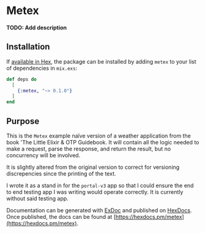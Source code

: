 # Metex

**TODO: Add description**

## Installation

If [available in Hex](https://hex.pm/docs/publish), the package can be installed
by adding `metex` to your list of dependencies in `mix.exs`:

```elixir
def deps do
  [
    {:metex, "~> 0.1.0"}
  ]
end
```

## Purpose

This is the `Metex` example naïve version of a weather application from the book 'The Little Elixir
& OTP Guidebook. It will contain all the logic needed to make a request, parse the response, and
 return the result, but no concurrency will be involved.

It is slightly altered from the original version to correct for versioning discrepencies since the
printing of the text.

I wrote it as a stand in for the `portal-v3` app so that I could ensure the end to end testing app I was
writing would operate correctly. It is currently without said testing app.

Documentation can be generated with [ExDoc](https://github.com/elixir-lang/ex_doc)
and published on [HexDocs](https://hexdocs.pm). Once published, the docs can
be found at [https://hexdocs.pm/metex](https://hexdocs.pm/metex).

